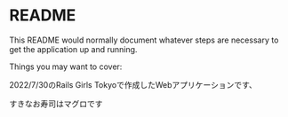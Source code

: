 # README

This README would normally document whatever steps are necessary to get the
application up and running.

Things you may want to cover:

2022/7/30のRails Girls Tokyoで作成したWebアプリケーションです、

すきなお寿司はマグロです